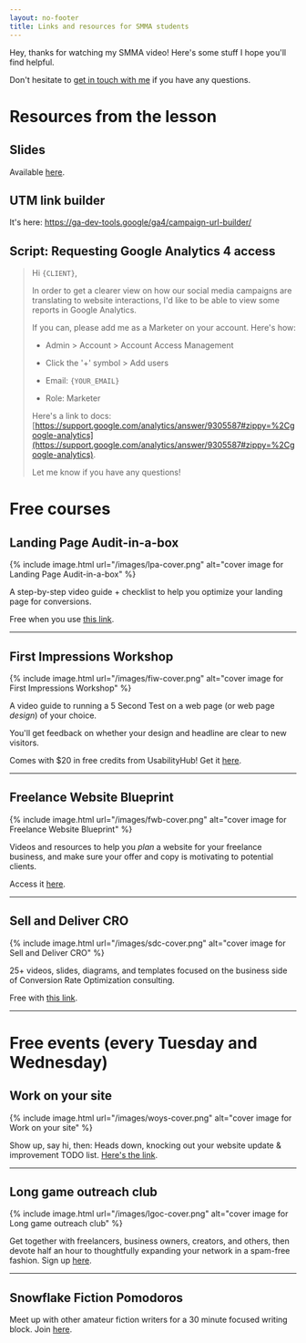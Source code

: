 ```yaml
---
layout: no-footer
title: Links and resources for SMMA students
---
```


Hey, thanks for watching my SMMA video! Here's some stuff I hope you'll find helpful.

Don't hesitate to [get in touch with me](/contact) if you have any questions.

# Resources from the lesson

## Slides

Available [here](https://docs.google.com/presentation/d/14-Rr4CLR1rI3DQ-3_tFwDiiG6B6HHHGBBJJi80PTPFE/edit?usp=sharing).

## UTM link builder

It's here: https://ga-dev-tools.google/ga4/campaign-url-builder/

## Script: Requesting Google Analytics 4 access

> Hi `{CLIENT}`,
>
> In order to get a clearer view on how our social media campaigns are translating to website interactions, I'd like to be able to view some reports in Google Analytics.
>
> If you can, please add me as a Marketer on your account. Here's how:
>
> - Admin > Account > Account Access Management
>
> - Click the '+' symbol > Add users
>
> - Email: `{YOUR_EMAIL}`
>
> - Role: Marketer
>
> Here's a link to docs: [https://support.google.com/analytics/answer/9305587#zippy=%2Cgoogle-analytics](https://support.google.com/analytics/answer/9305587#zippy=%2Cgoogle-analytics).
> 
> Let me know if you have any questions!

# Free courses

## Landing Page Audit-in-a-box

{% include image.html url="/images/lpa-cover.png" alt="cover image for Landing Page Audit-in-a-box" %}

A step-by-step video guide + checklist to help you optimize your landing page for conversions.

Free when you use [this link](https://briandavidhall.gumroad.com/l/lp-audit/FREEEE).

---

## First Impressions Workshop

{% include image.html url="/images/fiw-cover.png" alt="cover image for First Impressions Workshop" %}

A video guide to running a 5 Second Test on a web page (or web page _design_) of your choice. 

You'll get feedback on whether your design and headline are clear to new visitors.

Comes with $20 in free credits from UsabilityHub! Get it [here](https://gum.co/first-impressions-workshop).

---

## Freelance Website Blueprint

{% include image.html url="/images/fwb-cover.png" alt="cover image for Freelance Website Blueprint" %}

Videos and resources to help you _plan_ a website for your freelance business, and make sure your offer and copy is motivating to potential clients.

Access it [here](https://gum.co/freelance-website-blueprint).

---

## Sell and Deliver CRO

{% include image.html url="/images/sdc-cover.png" alt="cover image for Sell and Deliver CRO" %}

25+ videos, slides, diagrams, and templates focused on the business side of Conversion Rate Optimization consulting.

Free with [this link](https://briandavidhall.gumroad.com/l/sell-and-deliver-cro/free).

---

# Free events (every Tuesday and Wednesday)

## Work on your site

{% include image.html url="/images/woys-cover.png" alt="cover image for Work on your site" %}

Show up, say hi, then: Heads down, knocking out your website update & improvement TODO list. [Here's the link](https://lu.ma/work-on-your-site).

---

## Long game outreach club

{% include image.html url="/images/lgoc-cover.png" alt="cover image for Long game outreach club" %}

Get together with freelancers, business owners, creators, and others, then devote half an hour to thoughtfully expanding your network in a spam-free fashion. Sign up [here](https://lu.ma/long-game).

---

## Snowflake Fiction Pomodoros

Meet up with other amateur fiction writers for a 30 minute focused writing block. Join [here](https://lu.ma/fiction-pomodoros).

